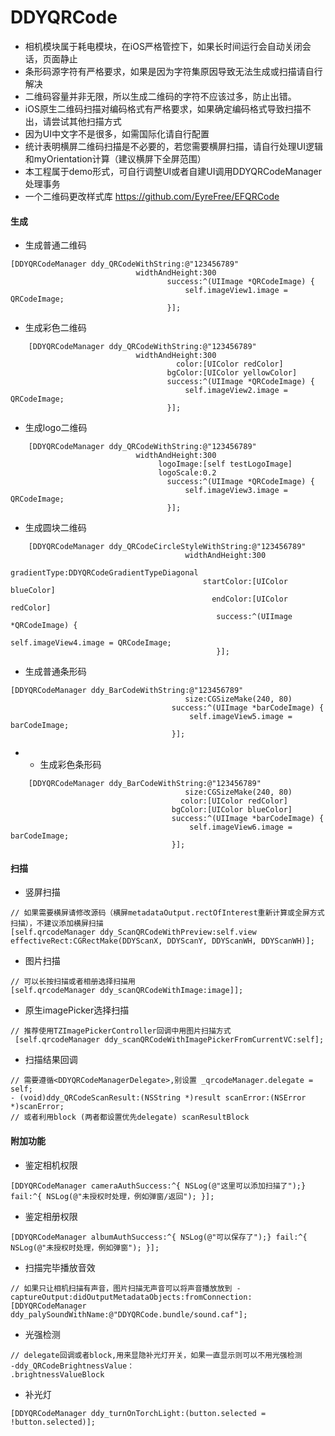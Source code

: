 # DDYQRCode


 *  相机模块属于耗电模块，在iOS严格管控下，如果长时间运行会自动关闭会话，页面静止
 *  条形码源字符有严格要求，如果是因为字符集原因导致无法生成或扫描请自行解决
 *  二维码容量并非无限，所以生成二维码的字符不应该过多，防止出错。
 *  iOS原生二维码扫描对编码格式有严格要求，如果确定编码格式导致扫描不出，请尝试其他扫描方式
 *  因为UI中文字不是很多，如需国际化请自行配置
 *  统计表明横屏二维码扫描是不必要的，若您需要横屏扫描，请自行处理UI逻辑和myOrientation计算（建议横屏下全屏范围）
 *  本工程属于demo形式，可自行调整UI或者自建UI调用DDYQRCodeManager处理事务
 *  一个二维码更改样式库 https://github.com/EyreFree/EFQRCode

#### 生成

 * 生成普通二维码

```
[DDYQRCodeManager ddy_QRCodeWithString:@"123456789"
                            widthAndHeight:300
                                   success:^(UIImage *QRCodeImage) {
                                       self.imageView1.image = QRCodeImage;
                                   }];
```

 * 生成彩色二维码

```
    [DDYQRCodeManager ddy_QRCodeWithString:@"123456789"
                            widthAndHeight:300
                                     color:[UIColor redColor]
                                   bgColor:[UIColor yellowColor]
                                   success:^(UIImage *QRCodeImage) {
                                       self.imageView2.image = QRCodeImage;
                                   }];
```

 * 生成logo二维码
```
    [DDYQRCodeManager ddy_QRCodeWithString:@"123456789"
                            widthAndHeight:300
                                 logoImage:[self testLogoImage]
                                 logoScale:0.2
                                   success:^(UIImage *QRCodeImage) {
                                       self.imageView3.image = QRCodeImage;
                                   }];
```

 * 生成圆块二维码
```
    [DDYQRCodeManager ddy_QRCodeCircleStyleWithString:@"123456789"
                                       widthAndHeight:300
                                         gradientType:DDYQRCodeGradientTypeDiagonal
                                           startColor:[UIColor blueColor]
                                             endColor:[UIColor redColor]
                                              success:^(UIImage *QRCodeImage) {
                                                  self.imageView4.image = QRCodeImage;
                                              }];
```                                              

 * 生成普通条形码
```
[DDYQRCodeManager ddy_BarCodeWithString:@"123456789"
                                       size:CGSizeMake(240, 80)
                                    success:^(UIImage *barCodeImage) {
                                        self.imageView5.image = barCodeImage;
                                    }];
```

* * 生成彩色条形码
```    
    [DDYQRCodeManager ddy_BarCodeWithString:@"123456789"
                                       size:CGSizeMake(240, 80)
                                      color:[UIColor redColor]
                                    bgColor:[UIColor blueColor]
                                    success:^(UIImage *barCodeImage) {
                                        self.imageView6.image = barCodeImage;
                                    }];
```                                    
                 
                 
#### 扫描    

 * 竖屏扫描

```
// 如果需要横屏请修改源码（横屏metadataOutput.rectOfInterest重新计算或全屏方式扫描），不建议添加横屏扫描
[self.qrcodeManager ddy_ScanQRCodeWithPreview:self.view effectiveRect:CGRectMake(DDYScanX, DDYScanY, DDYScanWH, DDYScanWH)];
```

 * 图片扫描

```
// 可以长按扫描或者相册选择扫描用
[self.qrcodeManager ddy_scanQRCodeWithImage:image]];
```

 * 原生imagePicker选择扫描

```
// 推荐使用TZImagePickerController回调中用图片扫描方式
 [self.qrcodeManager ddy_scanQRCodeWithImagePickerFromCurrentVC:self];
```

 * 扫描结果回调

```
// 需要遵循<DDYQRCodeManagerDelegate>,别设置 _qrcodeManager.delegate = self;
- (void)ddy_QRCodeScanResult:(NSString *)result scanError:(NSError *)scanError;
// 或者利用block (两者都设置优先delegate) scanResultBlock
```

#### 附加功能

 * 鉴定相机权限

```
[DDYQRCodeManager cameraAuthSuccess:^{ NSLog(@"这里可以添加扫描了");} fail:^{ NSLog(@"未授权时处理，例如弹窗/返回"); }];
```

 * 鉴定相册权限

```
[DDYQRCodeManager albumAuthSuccess:^{ NSLog(@"可以保存了");} fail:^{ NSLog(@"未授权时处理，例如弹窗"); }];
```

 * 扫描完毕播放音效

```
// 如果只让相机扫描有声音，图片扫描无声音可以将声音播放放到 -captureOutput:didOutputMetadataObjects:fromConnection:
[DDYQRCodeManager ddy_palySoundWithName:@"DDYQRCode.bundle/sound.caf"];
```

 * 光强检测

```
// delegate回调或者block,用来显隐补光灯开关，如果一直显示则可以不用光强检测
-ddy_QRCodeBrightnessValue：
.brightnessValueBlock
```

 * 补光灯

```
[DDYQRCodeManager ddy_turnOnTorchLight:(button.selected = !button.selected)];
```



